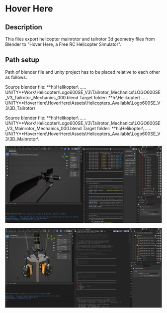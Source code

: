 
# Hover Here

## Description

This files export helicopter mainrotor and tailrotor 3d geometry files from Blender to "Hover Here, a Free RC Helicopter Simulator". 

## Path setup

Path of blender file and unity project has to be placed relative to each other as follows:

Source blender file:
**h:\Helikopter\ ..... UNITY\**Work\Helicopter\Logo600SE_V3\Tailrotor_Mechanics\LOGO600SE_V3_Tailrotor_Mechanics_000.blend
Target folder:
**h:\Helikopter\ ..... UNITY\**HoverHere\HoverHere\Assets\Helicopters_Available\Logo600SE_V3\3D_Tailrotor\

Source blender file:
**h:\Helikopter\ ..... UNITY\**Work\Helicopter\Logo600SE_V3\Tailrotor_Mechanics\LOGO600SE_V3_Mainrotor_Mechanics_000.blend
Target folder:
**h:\Helikopter\ ..... UNITY\**HoverHere\HoverHere\Assets\Helicopters_Available\Logo600SE_V3\3D_Mainrotor\


![Image missing](https://github.com/zulugithub/HoverHere/blob/master/HelperFiles/Blender/io_export_helicopter_rotor_mechanics/io_export_tailrotor_mechanics_2_hoverhere.png?raw=true "Title")

![Image missing](https://github.com/zulugithub/HoverHere/blob/master/HelperFiles/Blender/io_export_helicopter_rotor_mechanics/io_export_mainrotor_mechanics_2_hoverhere.png?raw=true "Title")




